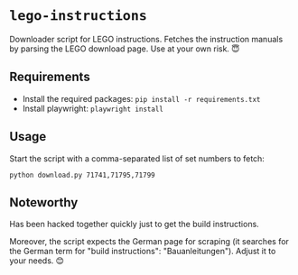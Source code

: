 # `lego-instructions`

Downloader script for LEGO instructions.
Fetches the instruction manuals by parsing the LEGO download page.
Use at your own risk. 😇

## Requirements

- Install the required packages: `pip install -r requirements.txt`
- Install playwright: `playwright install`

## Usage

Start the script with a comma-separated list of set numbers to fetch:

```shell
python download.py 71741,71795,71799
```

## Noteworthy

Has been hacked together quickly just to get the build instructions.

Moreover, the script expects the German page for scraping (it searches for the German term for "build instructions": "Bauanleitungen").
Adjust it to your needs. 😊
